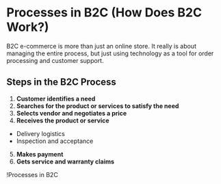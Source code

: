 # Processes in B2C (How Does B2C Work?)

B2C e-commerce is more than just an online store. It really is about managing the entire process, but just using technology as a tool for order processing and customer support.

## Steps in the B2C Process

1. **Customer identifies a need**
2. **Searches for the product or services to satisfy the need**
3. **Selects vendor and negotiates a price**
4. **Receives the product or service**
- Delivery logistics
- Inspection and acceptance
5. **Makes payment**
6. **Gets service and warranty claims**

!Processes in B2C